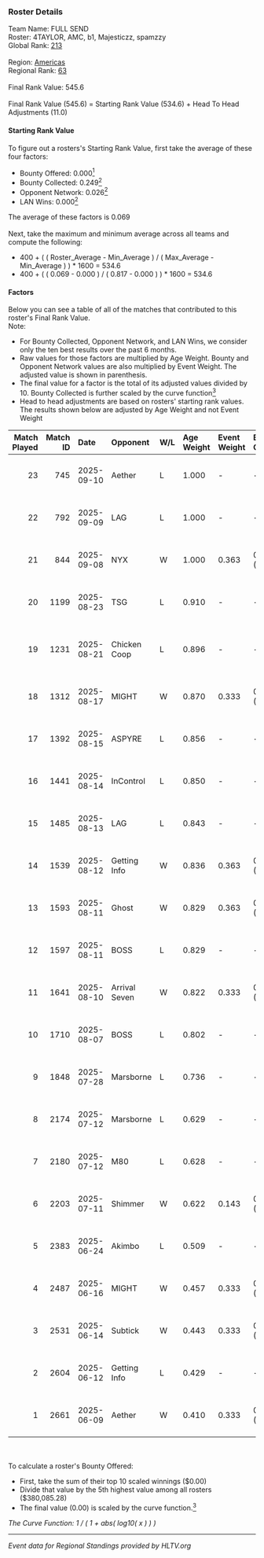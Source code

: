 ### Roster Details<br />
Team Name: FULL SEND<br />
Roster: 4TAYLOR, AMC, b1, Majesticzz, spamzzy<br />
Global Rank: [213](../../standings_global_2025_10_06.md)<br />
<br />
Region: [Americas]( ../../standings_americas_2025_10_06.md)<br />
Regional Rank: [63]( ../../standings_americas_2025_10_06.md)<br />
<br />
Final Rank Value:  545.6<br />
<br />
Final Rank Value (545.6) = Starting Rank Value (534.6) + Head To Head Adjustments (11.0)<br />

#### Starting Rank Value<br />
To figure out a rosters's Starting Rank Value, first take the average of these four factors:<br />
- Bounty Offered: 0.000[<sup>1</sup>](#table2)
- Bounty Collected: 0.249[<sup>2</sup>](#table1)
- Opponent Network: 0.026[<sup>2</sup>](#table1)
- LAN Wins: 0.000[<sup>2</sup>](#table1)

The average of these factors is 0.069<br />
<br />
Next, take the maximum and minimum average across all teams and compute the following:<br />
- 400 + ( ( Roster_Average - Min_Average ) / ( Max_Average - Min_Average ) ) * 1600 = 534.6
- 400 + ( ( 0.069 - 0.000 ) / ( 0.817 - 0.000 ) ) * 1600 = 534.6


#### Factors<br />
Below you can see a table of all of the matches that contributed to this roster's Final Rank Value.<br />
Note:<br />

- For Bounty Collected, Opponent Network, and LAN Wins, we consider only the ten best results over the past 6 months.
- Raw values for those factors are multiplied by Age Weight. Bounty and Opponent Network values are also multiplied by Event Weight. The adjusted value is shown in parenthesis.
- The final value for a factor is the total of its adjusted values divided by 10. Bounty Collected is further scaled by the curve function[<sup>3</sup>](#curveFunction)
- Head to head adjustments are based on rosters' starting rank values. The results shown below are adjusted by Age Weight and not Event Weight
<span id="table1"></span><br />


| Match Played | Match ID | Date       | Opponent      | W/L | Age Weight | Event Weight | Bounty Collected | Opponent Network | LAN Wins  | H2H Adj. | Roster                                     |
| -: | -: | :- | :- | :- | :- | :- | :- | :- | :- | -: | :- |
|           23 |      745 | 2025-09-10 | Aether        | L   | 1.000      | -            | -                | -                | -         |   -10.97 | 4TAYLOR, AMC, b1, Majesticzz, spamzzy      |
|           22 |      792 | 2025-09-09 | LAG           | L   | 1.000      | -            | -                | -                | -         |    -7.22 | 4TAYLOR, AMC, b1, Majesticzz, spamzzy      |
|           21 |      844 | 2025-09-08 | NYX           | W   | 1.000      | 0.363        | 0.000 (0.000)    | 0.041 (0.015)    | 0 (0.000) |    15.22 | 4TAYLOR, AMC, b1, Majesticzz, spamzzy      |
|           20 |     1199 | 2025-08-23 | TSG           | L   | 0.910      | -            | -                | -                | -         |   -16.23 | 4TAYLOR, AMC, b1, Majesticzz, spamzzy      |
|           19 |     1231 | 2025-08-21 | Chicken Coop  | L   | 0.896      | -            | -                | -                | -         |    -7.09 | 4TAYLOR, AMC, Jardani, Majesticzz, spamzzy |
|           18 |     1312 | 2025-08-17 | MIGHT         | W   | 0.870      | 0.333        | 0.000 (0.000)    | 0.109 (0.032)    | 0 (0.000) |    11.11 | AMC, b1, Jardani, Majesticzz, spamzzy      |
|           17 |     1392 | 2025-08-15 | ASPYRE        | L   | 0.856      | -            | -                | -                | -         |   -12.30 | AMC, b1, Jardani, Majesticzz, spamzzy      |
|           16 |     1441 | 2025-08-14 | InControl     | L   | 0.850      | -            | -                | -                | -         |    -7.84 | AMC, b1, Jardani, Majesticzz, spamzzy      |
|           15 |     1485 | 2025-08-13 | LAG           | L   | 0.843      | -            | -                | -                | -         |    -7.07 | AMC, b1, Jardani, Majesticzz, spamzzy      |
|           14 |     1539 | 2025-08-12 | Getting Info  | W   | 0.836      | 0.363        | 0.019 (0.006)    | 0.430 (0.130)    | 0 (0.000) |    21.94 | AMC, b1, Jardani, Majesticzz, spamzzy      |
|           13 |     1593 | 2025-08-11 | Ghost         | W   | 0.829      | 0.363        | 0.000 (0.000)    | 0.054 (0.016)    | 0 (0.000) |    10.20 | AMC, b1, Jardani, Majesticzz, spamzzy      |
|           12 |     1597 | 2025-08-11 | BOSS          | L   | 0.829      | -            | -                | -                | -         |    -6.02 | AMC, b1, Jardani, Majesticzz, spamzzy      |
|           11 |     1641 | 2025-08-10 | Arrival Seven | W   | 0.822      | 0.333        | 0.002 (0.001)    | 0.098 (0.027)    | 0 (0.000) |    16.35 | AMC, b1, Jardani, Majesticzz, spamzzy      |
|           10 |     1710 | 2025-08-07 | BOSS          | L   | 0.802      | -            | -                | -                | -         |    -5.56 | AMC, b1, Jardani, Majesticzz, spamzzy      |
|            9 |     1848 | 2025-07-28 | Marsborne     | L   | 0.736      | -            | -                | -                | -         |    -2.06 | 4TAYLOR, AMC, b1, Majesticzz, spamzzy      |
|            8 |     2174 | 2025-07-12 | Marsborne     | L   | 0.629      | -            | -                | -                | -         |    -2.02 | AMC, b1, Jardani, Majesticzz, spamzzy      |
|            7 |     2180 | 2025-07-12 | M80           | L   | 0.628      | -            | -                | -                | -         |    -0.47 | AMC, b1, Jardani, Majesticzz, spamzzy      |
|            6 |     2203 | 2025-07-11 | Shimmer       | W   | 0.622      | 0.143        | 0.036 (0.003)    | 0.139 (0.012)    | 0 (0.000) |    16.08 | AMC, b1, Jardani, Majesticzz, spamzzy      |
|            5 |     2383 | 2025-06-24 | Akimbo        | L   | 0.509      | -            | -                | -                | -         |    -7.98 | AMC, b1, Jardani, Majesticzz, spamzzy      |
|            4 |     2487 | 2025-06-16 | MIGHT         | W   | 0.457      | 0.333        | 0.000 (0.000)    | 0.109 (0.017)    | 0 (0.000) |     6.82 | AMC, b1, Jardani, Majesticzz, spamzzy      |
|            3 |     2531 | 2025-06-14 | Subtick       | W   | 0.443      | 0.333        | 0.000 (0.000)    | 0.017 (0.003)    | 0 (0.000) |     4.53 | AMC, b1, Jardani, Majesticzz, spamzzy      |
|            2 |     2604 | 2025-06-12 | Getting Info  | L   | 0.429      | -            | -                | -                | -         |    -4.02 | AMC, b1, Jardani, Majesticzz, spamzzy      |
|            1 |     2661 | 2025-06-09 | Aether        | W   | 0.410      | 0.333        | 0.000 (0.000)    | 0.066 (0.009)    | 0 (0.000) |     5.61 | AMC, b1, Jardani, Majesticzz, spamzzy      |

<br />
<span id="table2"></span><br />
To calculate a roster's Bounty Offered:<br />

- First, take the sum of their top 10 scaled winnings ($0.00)
- Divide that value by the 5th highest value among all rosters ($380,085.28)
- The final value (0.00) is scaled by the curve function.[<sup>3</sup>](#curveFunction)

<span id="curveFunction"></span>_The Curve Function: 1 / ( 1 + abs( log10( x ) ) )_<br />

---
_Event data for Regional Standings provided by HLTV.org_<br />
